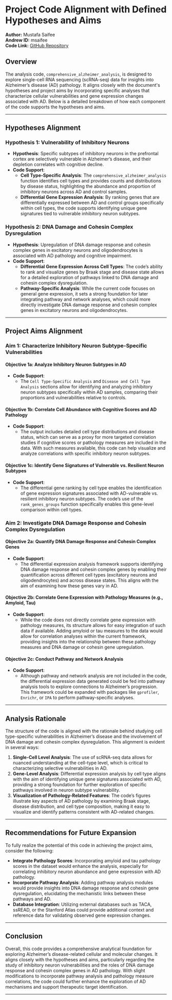 # Project Code Alignment with Defined Hypotheses and Aims

**Author:** Mustafa Saifee  
**Andrew ID:** msaifee  
**Code Link:** [GitHub Repository](https://github.com/saifeemustafaq/Define_Project_Hypothesis_and_Aim/)

## Overview

The analysis code, `comprehensive_alzheimer_analysis`, is designed to explore single-cell RNA sequencing (scRNA-seq) data for insights into Alzheimer’s disease (AD) pathology. It aligns closely with the document's hypotheses and project aims by incorporating specific analyses that characterize cellular vulnerabilities and gene expression changes associated with AD. Below is a detailed breakdown of how each component of the code supports the hypotheses and aims.

---

## Hypotheses Alignment

### Hypothesis 1: Vulnerability of Inhibitory Neurons
- **Hypothesis**: Specific subtypes of inhibitory neurons in the prefrontal cortex are selectively vulnerable in Alzheimer’s disease, and their depletion correlates with cognitive decline.
- **Code Support**:
  - **Cell Type-Specific Analysis**: The `comprehensive_alzheimer_analysis` function identifies cell types and provides counts and distributions by disease status, highlighting the abundance and proportion of inhibitory neurons across AD and control samples.
  - **Differential Gene Expression Analysis**: By ranking genes that are differentially expressed between AD and control groups specifically within cell types, the code supports identifying unique gene signatures tied to vulnerable inhibitory neuron subtypes.

### Hypothesis 2: DNA Damage and Cohesin Complex Dysregulation
- **Hypothesis**: Upregulation of DNA damage response and cohesin complex genes in excitatory neurons and oligodendrocytes is associated with AD pathology and cognitive impairment.
- **Code Support**:
  - **Differential Gene Expression Across Cell Types**: The code’s ability to rank and visualize genes by Braak stage and disease state allows for a detailed exploration of pathways linked to DNA damage and cohesin complex dysregulation.
  - **Pathway-Specific Analysis**: While the current code focuses on general gene expression, it sets a strong foundation for later integrating pathway and network analyses, which could more directly investigate DNA damage response and cohesin complex genes in excitatory neurons and oligodendrocytes.

---

## Project Aims Alignment

### Aim 1: Characterize Inhibitory Neuron Subtype-Specific Vulnerabilities
#### Objective 1a: Analyze Inhibitory Neuron Subtypes in AD
- **Code Support**:
  - The `Cell Type-Specific Analysis` and `Disease and Cell Type Analysis` sections allow for identifying and analyzing inhibitory neuron subtypes specifically within AD samples, comparing their proportions and vulnerabilities relative to controls.

#### Objective 1b: Correlate Cell Abundance with Cognitive Scores and AD Pathology
- **Code Support**:
  - The output includes detailed cell type distributions and disease status, which can serve as a proxy for more targeted correlation studies if cognitive scores or pathology measures are included in the data. With such measures available, this code can help visualize and analyze correlations with specific inhibitory neuron subtypes.

#### Objective 1c: Identify Gene Signatures of Vulnerable vs. Resilient Neuron Subtypes
- **Code Support**:
  - The differential gene ranking by cell type enables the identification of gene expression signatures associated with AD-vulnerable vs. resilient inhibitory neuron subtypes. The code’s use of the `rank_genes_groups` function specifically enables this gene-level comparison within cell types.

### Aim 2: Investigate DNA Damage Response and Cohesin Complex Dysregulation
#### Objective 2a: Quantify DNA Damage Response and Cohesin Complex Genes
- **Code Support**:
  - The differential expression analysis framework supports identifying DNA damage response and cohesin complex genes by enabling their quantification across different cell types (excitatory neurons and oligodendrocytes) and across disease states. This aligns with the aim of examining how these genes vary in AD.

#### Objective 2b: Correlate Gene Expression with Pathology Measures (e.g., Amyloid, Tau)
- **Code Support**:
  - While the code does not directly correlate gene expression with pathology measures, its structure allows for easy integration of such data if available. Adding amyloid or tau measures to the data would allow for correlation analyses within the current framework, providing insights into the relationship between these pathology measures and DNA damage or cohesin gene upregulation.

#### Objective 2c: Conduct Pathway and Network Analysis
- **Code Support**:
  - Although pathway and network analysis are not included in the code, the differential expression data generated could be fed into pathway analysis tools to explore connections to Alzheimer’s progression. This framework could be expanded with packages like `gprofiler`, `Enrichr`, or `IPA` to perform pathway-specific analyses.

---

## Analysis Rationale

The structure of the code is aligned with the rationale behind studying cell type-specific vulnerabilities in Alzheimer’s disease and the involvement of DNA damage and cohesin complex dysregulation. This alignment is evident in several ways:
1. **Single-Cell Level Analysis**: The use of scRNA-seq data allows for nuanced understanding at the cell-type level, which is critical to characterizing selective vulnerabilities in AD.
2. **Gene-Level Analysis**: Differential expression analysis by cell type aligns with the aim of identifying unique gene signatures associated with AD, providing a strong foundation for further exploration of specific pathways involved in neuron subtype vulnerability.
3. **Visualization of Pathology-Related Features**: The code’s figures illustrate key aspects of AD pathology by examining Braak stage, disease distribution, and cell type composition, making it easy to visualize and identify patterns consistent with AD-related changes.

---

## Recommendations for Future Expansion

To fully realize the potential of this code in achieving the project aims, consider the following:
- **Integrate Pathology Scores**: Incorporating amyloid and tau pathology scores in the dataset would enhance the analysis, especially for correlating inhibitory neuron abundance and gene expression with AD pathology.
- **Incorporate Pathway Analysis**: Adding pathway analysis modules would provide insights into DNA damage response and cohesin gene dysregulation, elucidating the mechanistic links between these pathways and AD.
- **Database Integration**: Utilizing external databases such as TACA, ssREAD, or the Stanford Atlas could provide additional context and reference data for validating observed gene expression changes.

---

## Conclusion

Overall, this code provides a comprehensive analytical foundation for exploring Alzheimer’s disease-related cellular and molecular changes. It aligns closely with the hypotheses and aims, particularly regarding the study of inhibitory neuron vulnerabilities and the roles of DNA damage response and cohesin complex genes in AD pathology. With slight modifications to incorporate pathway analysis and pathology measure correlations, the code could further enhance the exploration of AD mechanisms and support therapeutic target identification.

--- 

